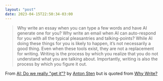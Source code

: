 ```yaml
---
layout: "post"
date: 2023-04-15T22:50:34-03:00
---
```


> Why write an essay when you can type a few words and have AI generate one for you? Why write an email when AI can auto-respond for you with all the typical pleasantries and talking-points? While AI doing these things for you is likely to happen, it’s not necessarily a good thing. Even when these tools exist, they are not a replacement for writing. Writing is the process by which you realize that you do not understand what you are talking about. Importantly, writing is also the process by which you figure it out.

From [AI: Do we really "get it"?](https://www.antonsten.com/ai/) by [Anton Sten](https://www.antonsten.com/) but is quoted from [Why Write?](https://fs.blog/why-write/)
